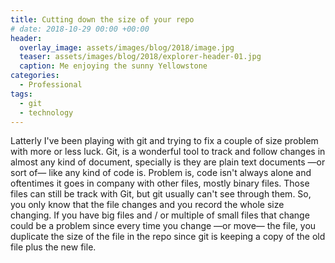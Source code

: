 ```yaml
---
title: Cutting down the size of your repo
# date: 2018-10-29 00:00 +00:00
header: 
  overlay_image: assets/images/blog/2018/image.jpg
  teaser: assets/images/blog/2018/explorer-header-01.jpg
  caption: Me enjoying the sunny Yellowstone
categories: 
  - Professional
tags: 
  - git
  - technology
---
```


Latterly I've been playing with git and trying to fix a couple of size problem with more or less luck. Git, is a wonderful tool to track and follow changes in almost any kind of document, specially is they are plain text documents —or sort of— like any kind of code is. Problem is, code isn't always alone and oftentimes it goes in company with other files, mostly binary files. Those files can still be track with Git, but git usually can't see through them. So, you only know that the file changes and you record the whole size changing. If you have big files and / or multiple of small files that change could be a problem since every time you change —or move— the file, you duplicate the size of the file in the repo since git is keeping a copy of the old file plus the new file. 



